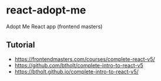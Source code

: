 # react-adopt-me
Adopt Me React app (frontend masters)

## Tutorial
- https://frontendmasters.com/courses/complete-react-v5/
- https://github.com/btholt/complete-intro-to-react-v5
- https://btholt.github.io/complete-intro-to-react-v5/

